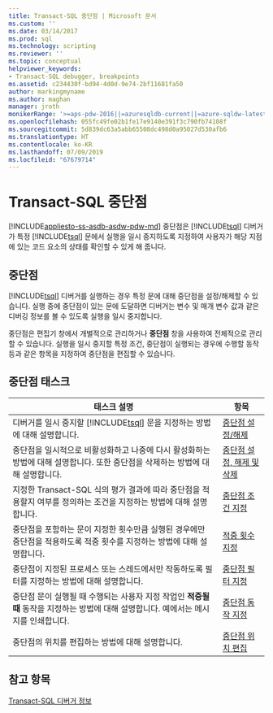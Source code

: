 ```yaml
---
title: Transact-SQL 중단점 | Microsoft 문서
ms.custom: ''
ms.date: 03/14/2017
ms.prod: sql
ms.technology: scripting
ms.reviewer: ''
ms.topic: conceptual
helpviewer_keywords:
- Transact-SQL debugger, breakpoints
ms.assetid: c234430f-bd94-4d0d-9e74-2bf11681fa50
author: markingmyname
ms.author: maghan
manager: jroth
monikerRange: '>=aps-pdw-2016||=azuresqldb-current||=azure-sqldw-latest||>=sql-server-2016||=sqlallproducts-allversions||>=sql-server-linux-2017||=azuresqldb-mi-current'
ms.openlocfilehash: 055fc49fe02b1fe17e9140e391f3c790fb74108f
ms.sourcegitcommit: 5d839dc63a5abb65508dc498d0a95027d530afb6
ms.translationtype: HT
ms.contentlocale: ko-KR
ms.lasthandoff: 07/09/2019
ms.locfileid: "67679714"
---
```

# <a name="transact-sql-breakpoints"></a>Transact-SQL 중단점
[!INCLUDE[appliesto-ss-asdb-asdw-pdw-md](../../includes/appliesto-ss-asdb-asdw-pdw-md.md)]
  중단점은 [!INCLUDE[tsql](../../includes/tsql-md.md)] 디버거가 특정 [!INCLUDE[tsql](../../includes/tsql-md.md)] 문에서 실행을 일시 중지하도록 지정하여 사용자가 해당 지점에 있는 코드 요소의 상태를 확인할 수 있게 해 줍니다.  
  
## <a name="breakpoints"></a>중단점  
 [!INCLUDE[tsql](../../includes/tsql-md.md)] 디버거를 실행하는 경우 특정 문에 대해 중단점을 설정/해제할 수 있습니다. 실행 중에 중단점이 있는 문에 도달하면 디버거는 변수 및 매개 변수 값과 같은 디버깅 정보를 볼 수 있도록 실행을 일시 중지합니다.  
  
 중단점은 편집기 창에서 개별적으로 관리하거나 **중단점** 창을 사용하여 전체적으로 관리할 수 있습니다. 실행을 일시 중지할 특정 조건, 중단점이 실행되는 경우에 수행할 동작 등과 같은 항목을 지정하여 중단점을 편집할 수 있습니다.  
  
## <a name="breakpoint-tasks"></a>중단점 태스크  
  
|태스크 설명|항목|  
|----------------------|-----------|  
|디버거를 일시 중지할 [!INCLUDE[tsql](../../includes/tsql-md.md)] 문을 지정하는 방법에 대해 설명합니다.|[중단점 설정/해제](../../relational-databases/scripting/toggle-a-breakpoint.md)|  
|중단점을 일시적으로 비활성화하고 나중에 다시 활성화하는 방법에 대해 설명합니다. 또한 중단점을 삭제하는 방법에 대해 설명합니다.|[중단점 설정, 해제 및 삭제](../../relational-databases/scripting/enable-disable-and-delete-breakpoints.md)|  
|지정한 Transact-SQL 식의 평가 결과에 따라 중단점을 적용할지 여부를 정의하는 조건을 지정하는 방법에 대해 설명합니다.|[중단점 조건 지정](../../relational-databases/scripting/specify-a-breakpoint-condition.md)|  
|중단점을 포함하는 문이 지정한 횟수만큼 실행된 경우에만 중단점을 적용하도록 적중 횟수를 지정하는 방법에 대해 설명합니다.|[적중 횟수 지정](../../relational-databases/scripting/specify-a-hit-count.md)|  
|중단점이 지정된 프로세스 또는 스레드에서만 작동하도록 필터를 지정하는 방법에 대해 설명합니다.|[중단점 필터 지정](../../relational-databases/scripting/specify-a-breakpoint-filter.md)|  
|중단점 문이 실행될 때 수행되는 사용자 지정 작업인 **적중될 때** 동작을 지정하는 방법에 대해 설명합니다. 예에서는 메시지를 인쇄합니다.|[중단점 동작 지정](../../relational-databases/scripting/specify-a-breakpoint-action.md)|  
|중단점의 위치를 편집하는 방법에 대해 설명합니다.|[중단점 위치 편집](../../relational-databases/scripting/edit-a-breakpoint-location.md)|  
  
## <a name="see-also"></a>참고 항목  
 [Transact-SQL 디버거 정보](../../relational-databases/scripting/transact-sql-debugger-information.md)  
  
  
